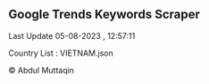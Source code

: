 

## Google Trends Keywords Scraper 
 
Last Update 05-08-2023 , 12:57:11

Country List :
VIETNAM.json



© Abdul Muttaqin 
